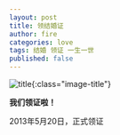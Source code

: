```yaml
---
layout: post
title: 领结婚证
author: fire
categories: love 
tags: 结婚 领证 一生一世
published: false
---
```


![title](https://image.sideproject.cn/titlex/titlex_109.jpg){:class="image-title"}

**我们领证啦！**

2013年5月20日，正式领证